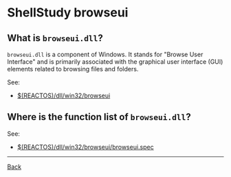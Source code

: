 # ShellStudy browseui

## What is `browseui.dll`?

`browseui.dll` is a component of Windows. It stands for "Browse User Interface" and
is primarily associated with the graphical user interface (GUI) elements related to
browsing files and folders.

See:

- [$(REACTOS)/dll/win32/browseui](https://github.com/reactos/reactos/tree/master/dll/win32/browseui)

## Where is the function list of `browseui.dll`?

See:

- [$(REACTOS)/dll/win32/browseui/browseui.spec](https://github.com/reactos/reactos/tree/master/dll/win32/browseui/browseui.spec)

---

[Back](../README.md)
